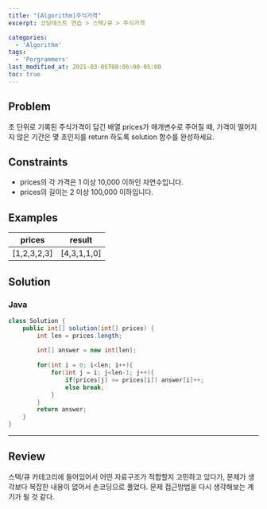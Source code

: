 ```yaml
---
title: "[Algorithm]주식가격"
excerpt: 코딩테스트 연습 > 스택/큐 > 주식가격

categories:
  - 'Algorithm'
tags:
  - 'Porgrammers'
last_modified_at: 2021-03-05T08:06:00-05:00
toc: true
---
```


## Problem

초 단위로 기록된 주식가격이 담긴 배열 prices가 매개변수로 주어질 때, 가격이 떨어지지 않은 기간은 몇 초인지를 return 하도록 solution 함수를 완성하세요.

## Constraints  

- prices의 각 가격은 1 이상 10,000 이하인 자연수입니다.
- prices의 길이는 2 이상 100,000 이하입니다.

## Examples

prices|result
-|------
[1,2,3,2,3]|[4,3,1,1,0]


## Solution

### Java

```java
class Solution {
    public int[] solution(int[] prices) {
        int len = prices.length;
        
        int[] answer = new int[len];
        
        for(int i = 0; i<len; i++){
            for(int j = i; j<len-1; j++){
                if(prices[j] >= prices[i]) answer[i]++;
                else break;
            }
        }
        return answer;
    }
}
```

---

## Review  

스택/큐 카테고리에 들어있어서 어떤 자료구조가 적합할지 고민하고 있다가, 문제가 생각보다 복잡한 내용이 없어서 손코딩으로 풀었다. 문제 접근방법을 다시 생각해보는 계기가 될 것 같다.